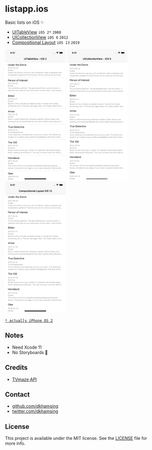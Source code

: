 # listapp.ios

Basic lists on iOS :sparkles:

- [UITableView](1-uitableview/) `iOS 2*` `2008`
- [UICollectionView](2-uicollectionview/) `iOS 6` `2012`
- [Compositional Layout](3-compositional-layout/) `iOS 13` `2019`

<img src=images/ios2.png width=200> <img src=images/ios6.png width=200> <img src=images/ios13-a.png width=200>

[`* actually iPhone OS 2`](https://en.wikipedia.org/wiki/IPhone_OS_2)

## Notes

- Need Xcode 11
- No Storyboards :no_good:

## Credits

- [TVmaze API](http://www.tvmaze.com/api)

## Contact

- [github.com/dkhamsing](https://github.com/dkhamsing)
- [twitter.com/dkhamsing](https://twitter.com/dkhamsing)

## License

This project is available under the MIT license. See the [LICENSE](LICENSE) file for more info.

